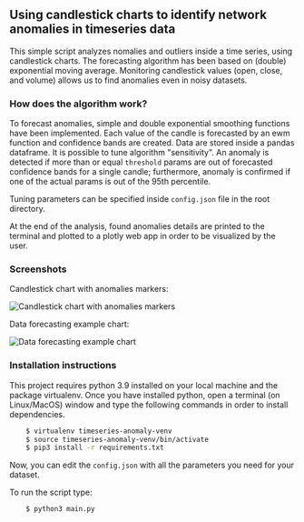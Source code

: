 ## Using candlestick charts to identify network anomalies in timeseries data

This simple script analyzes nomalies and outliers inside a time series, using candlestick charts.
The forecasting algorithm has been based on (double) exponential moving average.
Monitoring candlestick values (open, close, and volume) allows us to find anomalies even in
noisy datasets.

### How does the algorithm work?

To forecast anomalies, simple and double exponential smoothing functions have been implemented.
Each value of the candle is forecasted by an ewm function and confidence bands are created. Data are stored inside
a pandas dataframe. It is possible to tune algorithm "sensitivity". An anomaly is detected if more than or equal
```threshold``` params are out of forecasted confidence bands for a single candle; 
furthermore, anomaly is confirmed if one of the actual params is out of the 95th percentile.

Tuning parameters can be specified inside ```config.json``` file in the root directory.

At the end of the analysis, found anomalies details are printed to the terminal and plotted to a plotly web app in order
to be visualized by the user.

### Screenshots
Candlestick chart with anomalies markers:

![Candlestick chart with anomalies markers](assets/detected_anomalies.png)

Data forecasting example chart:

![Data forecasting example chart](assets/chart_example.png)

### Installation instructions

This project requires python 3.9 installed on your local machine and the package virtualenv.
Once you have installed python, open a terminal (on Linux/MacOS) window and type the following commands
in order to install dependencies.

```bash
    $ virtualenv timeseries-anomaly-venv
    $ source timeseries-anomaly-venv/bin/activate
    $ pip3 install -r requirements.txt  
```

Now, you can edit the ```config.json``` with all the parameters you need for your dataset.

To run the script type:
```bash
    $ python3 main.py
```

